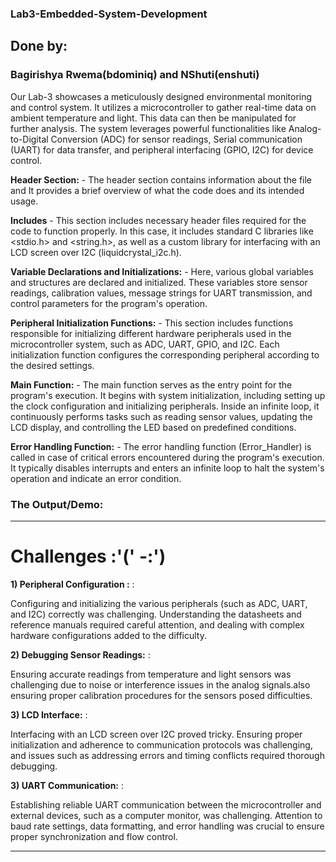 ### Lab3-Embedded-System-Development

## Done by:

### Bagirishya Rwema(bdominiq)  and NShuti(enshuti)

Our Lab-3 showcases a meticulously designed environmental monitoring and control system. It utilizes a microcontroller to gather real-time data on ambient temperature and light. This data can then be manipulated for further analysis. The system leverages powerful functionalities like Analog-to-Digital Conversion (ADC) for sensor readings, Serial communication (UART) for data transfer, and peripheral interfacing (GPIO, I2C) for device control. 

**Header Section:** - The header section contains information about the file and It provides a brief overview of what the code does and its intended usage.

**Includes** - This section includes necessary header files required for the code to function properly. In this case, it includes standard C libraries like <stdio.h> and <string.h>, as well as a custom library for interfacing with an LCD screen over I2C (liquidcrystal_i2c.h).

**Variable Declarations and Initializations:** - Here, various global variables and structures are declared and initialized. These variables store sensor readings, calibration values, message strings for UART transmission, and control parameters for the program's operation.

**Peripheral Initialization Functions:** - This section includes functions responsible for initializing different hardware peripherals used in the microcontroller system, such as ADC, UART, GPIO, and I2C. Each initialization function configures the corresponding peripheral according to the desired settings.

**Main Function:** - The main function serves as the entry point for the program's execution. It begins with system initialization, including setting up the clock configuration and initializing peripherals. Inside an infinite loop, it continuously performs tasks such as reading sensor values, updating the LCD display, and controlling the LED based on predefined conditions.

**Error Handling Function:** - The error handling function (Error_Handler) is called in case of critical errors encountered during the program's execution. It typically disables interrupts and enters an infinite loop to halt the system's operation and indicate an error condition.

### The Output/Demo:

---
# Challenges :'('  -:')


**1) Peripheral Configuration :** :

Configuring and initializing the various peripherals (such as ADC, UART, and I2C) correctly was challenging. Understanding the datasheets and reference manuals required careful attention, and dealing with complex hardware configurations added to the difficulty.

**2) Debugging Sensor Readings:** :

Ensuring accurate readings from temperature and light sensors was challenging due to noise or interference issues in the analog signals.also ensuring proper calibration procedures for the sensors posed difficulties.

**3) LCD Interface:** :

Interfacing with an LCD screen over I2C proved tricky. Ensuring proper initialization and adherence to communication protocols was challenging, and issues such as addressing errors and timing conflicts required thorough debugging.

**3) UART Communication:** :

Establishing reliable UART communication between the microcontroller and external devices, such as a computer monitor, was challenging. Attention to baud rate settings, data formatting, and error handling was crucial to ensure proper synchronization and flow control.


-------